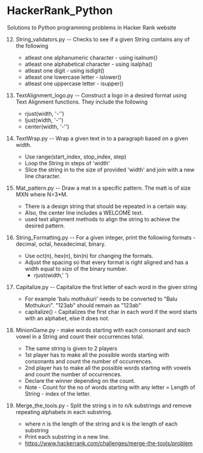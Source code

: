 # HackerRank_Python
Solutions to Python programming problems in Hacker Rank website


12. String_validators.py -- Checks to see if a given String contains any of the following
    - atleast one alphanumeric character - using isalnum()
    - atleast one alphabetical character - using isalpha()
    - atleast one digit - using isdigit()
    - atleast one lowercase letter - islower()
    - atleast one uppercase letter - isupper()

13. TextAlignment_logo.py -- Construct a logo in a desired format using Text Alignment functions.
    They include the following
    - rjust(width, '-'')
    - ljust(width, '-'')
    - center(width, '-'')

14. TextWrap.py -- Wrap a given text in to a paragraph based on a given width.
    - Use range(start_index, stop_index, step)
    - Loop the String in steps of 'width' 
    - Slice the string in to the size of provided 'width' and join with a new line character.

15. Mat_pattern.py -- Draw a mat in a specific pattern. The matt is of size MXN where N=3*M.
    - There is a design string that should be repeated in a certain way.
    - Also, the center line includes a WELCOME text.
    - used text alignment methods to align the string to achieve the desired pattern.

16. String_Formatting.py -- For a given integer, print the following formats - decimal, octal, hexadecimal, binary.
    - Use oct(n), hex(n), bin(n) for changing the formats.
    - Adjust the spacing so that every format is right aligned and has a width equal to size of the binary number.
      - rjust(width,' ')

17. Capitalize.py -- Capitalize the first letter of each word in the given string
    - For example 'balu mothukuri' needs to be converted to "Balu Mothukuri". "123ab" should remain as "123ab"
    - capitalize() - Capitalizes the first char in each word if the word starts with an alphabet, else it does not.

18. MinionGame.py - make words starting with each consonant and each vowel in a String and count their occurrences total.
    - The same string is given to 2 players
    - 1st player has to make all the possible words starting with consonants and count the number of occurrences.
    - 2nd player has to make all the possible words starting with vowels and count the number of occurrences.
    - Declare the winner depending on the count.
    - Note - Count for the no of words starting with any letter = Length of String - index of the letter.

19. Merge_the_tools.py - Split the string s in to n/k substrings and remove repeating alphabets in each substring.
    - where n is the length of the string and k is the length of each substring
    - Print each substring in a new line.
    - https://www.hackerrank.com/challenges/merge-the-tools/problem

